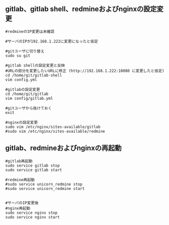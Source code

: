 ## gitlab、gitlab shell、redmineおよびnginxの設定変更
	#redmineのIP変更は未確認
	
	#サーバのIPが192.168.1.222に変更になったと仮定

	#gitユーザに切り替え
	sudo su git
	
	#gitlab shellの設定変更と反映
	#URLの部分を変更したいURLに修正 (http://192.168.1.222:10080 に変更したと仮定)
	cd /home/git/gitlab-shell
	vim config.yml
	
	#gitlabの設定変更
	cd /home/git/gitlab
	vim config/gitlab.yml

	#gitユーザから抜けておく
	exit

	#nginxの設定変更
	sudo vim /etc/nginx/sites-available/gitlab
	#sudo vim /etc/nginx/sites-available/redmine

## gitlab、redmineおよびnginxの再起動
	#gitlab再起動
	sudo service gitlab stop
	sudo service gitlab start

	#redmine再起動
	#sudo service unicorn_redmine stop
	#sudo service unicorn_redmine start


	#サーバのIP変更後
	#nginx再起動
	sudo service nginx stop
	sudo service nginx start

